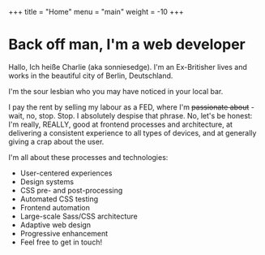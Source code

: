 +++
title = "Home"
menu = "main"
weight = -10
+++

# Back off man, I'm a web developer

Hallo, Ich heiße Charlie (aka sonniesedge). I'm an Ex-Britisher lives and works in the beautiful city of Berlin, Deutschland.

I'm the sour lesbian who you may have noticed in your local bar.

I pay the rent by selling my labour as a FED, where I'm ~~passionate about~~ - wait, no, stop. Stop. I absolutely despise that phrase. No, let's be honest: I'm really, REALLY, good at frontend processes and architecture, at delivering a consistent experience to all types of devices, and at generally giving a crap about the user.

I'm all about these processes and technologies:

- User-centered experiences
- Design systems
- CSS pre- and post-processing
- Automated CSS testing
- Frontend automation
- Large-scale Sass/CSS architecture
- Adaptive web design
- Progressive enhancement
- Feel free to get in touch!
